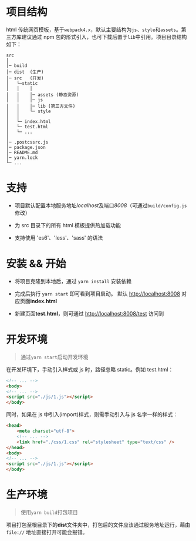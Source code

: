 # 项目结构

html 传统网页模板，基于`webpack4.x`，默认主要结构为`js`、`style`和`assets`。第三方库建议通过 npm 包的形式引入，也可下载后置于`lib`中引用。项目目录结构如下：

```
src
│
│─ build
│─ dist  (生产)
│─ src   (开发)
│   └─static
│   │    │
│   │    │─ assets (静态资源)
│   │    │─ js
│   │    │─ lib (第三方文件)
│   │    └─ style
│   │
│   └─ index.html
│   └─ test.html
│   └─ ...
│
│─ .postcssrc.js
│─ package.json
│─ README.md
│─ yarn.lock
└─ ...
```

# 支持

- 项目默认配置本地服务地址*localhost*及端口*8008*（可通过`build/config.js`修改）

- 为 src 目录下的所有 html 模板提供热加载功能

- 支持使用 'es6'、'less'、'sass' 的语法

# 安装 && 开始

- 将项目克隆到本地后，通过 `yarn install` 安装依赖

- 完成后执行 `yarn start` 即可看到项目启动。
  默认 [http://localhost:8008]() 对应页面**index.html**

- 新建页面**test.html**，则可通过 [http://localhost:8008/test]() 访问到

# 开发环境

> 通过`yarn start`启动开发环境

在开发环境下，手动引入样式或 js 时，路径忽略 static。例如 test.html：

```html
<!-- ... -->
<body>
<!-- ... -->
<script src="./js/1.js"></script>
</body>
```

同时，如果在 js 中引入(import)样式，则需手动引入与 js 名字一样的样式：

```html
<head>
    <meta charset="utf-8">
    <!-- ... -->
    <link href="./css/1.css" rel="stylesheet" type="text/css" />
</head>
<body>
<!-- ... -->
<script src="./js/1.js"></script>
</body>
```

# 生产环境

> 使用`yarn build`打包项目

项目打包至根目录下的**dist**文件夹中，打包后的文件应该通过服务地址运行，藉由 `file://` 地址直接打开可能会报错。
